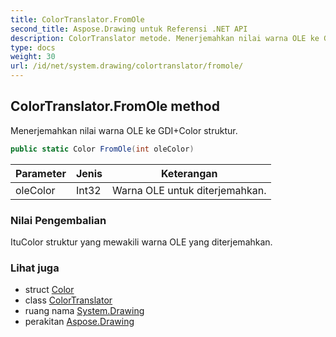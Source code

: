 ```yaml
---
title: ColorTranslator.FromOle
second_title: Aspose.Drawing untuk Referensi .NET API
description: ColorTranslator metode. Menerjemahkan nilai warna OLE ke GDIColor struktur.
type: docs
weight: 30
url: /id/net/system.drawing/colortranslator/fromole/
---
```

## ColorTranslator.FromOle method

Menerjemahkan nilai warna OLE ke GDI+Color struktur.

```csharp
public static Color FromOle(int oleColor)
```

| Parameter | Jenis | Keterangan |
| --- | --- | --- |
| oleColor | Int32 | Warna OLE untuk diterjemahkan. |

### Nilai Pengembalian

ItuColor struktur yang mewakili warna OLE yang diterjemahkan.

### Lihat juga

* struct [Color](../../color/)
* class [ColorTranslator](../)
* ruang nama [System.Drawing](../../colortranslator/)
* perakitan [Aspose.Drawing](../../../)


